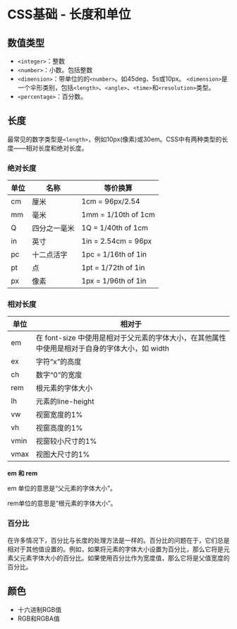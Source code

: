 # CSS基础 - 长度和单位
## 数值类型
- `<integer>`：整数
- `<number>`：小数。包括整数
- `<dimension>`：带单位的的`<number>`。如45deg、5s或10px。
    `<dimension>`是一个伞形类别，包括`<length>`、`<angle>`、`<time>`和`<resolution>`类型。
- `<percentage>`：百分数。

## 长度
最常见的数字类型是`<length>`，例如10px(像素)或30em。CSS中有两种类型的长度——相对长度和绝对长度。

### 绝对长度
| 单位 | 名称         | 等价换算            |
|------|--------------|---------------------|
| cm   | 厘米         | 1cm = 96px/2.54     |
| mm   | 毫米         | 1mm = 1/10th of 1cm |
| Q    | 四分之一毫米 | 1Q = 1/40th of 1cm  |
| in   | 英寸         | 1in = 2.54cm = 96px |
| pc   | 十二点活字   | 1pc = 1/16th of 1in |
| pt   | 点           | 1pt = 1/72th of 1in |
| px   | 像素         | 1px = 1/96th of 1in |

### 相对长度
| 单位 | 相对于                       |
|------|----------------------------|
| em   | 在 font-size 中使用是相对于父元素的字体大小，在其他属性中使用是相对于自身的字体大小，如 width |
| ex   | 字符“x”的高度               |
| ch   | 数字“0”的宽度               |
| rem  | 根元素的字体大小             |
| lh   | 元素的line-height          |
| vw   | 视窗宽度的1%                |
| vh   | 视窗高度的1%                |
| vmin | 视窗较小尺寸的1%             |
| vmax | 视图大尺寸的1%              |

**em 和 rem**

em 单位的意思是“父元素的字体大小”。

rem单位的意思是“根元素的字体大小”。

### 百分比

在许多情况下，百分比与长度的处理方法是一样的。百分比的问题在于，它们总是相对于其他值设置的。例如，如果将元素的字体大小设置为百分比，那么它将是元素父元素字体大小的百分比。如果使用百分比作为宽度值，那么它将是父值宽度的百分比。

## 颜色
- 十六进制RGB值
- RGB和RGBA值
